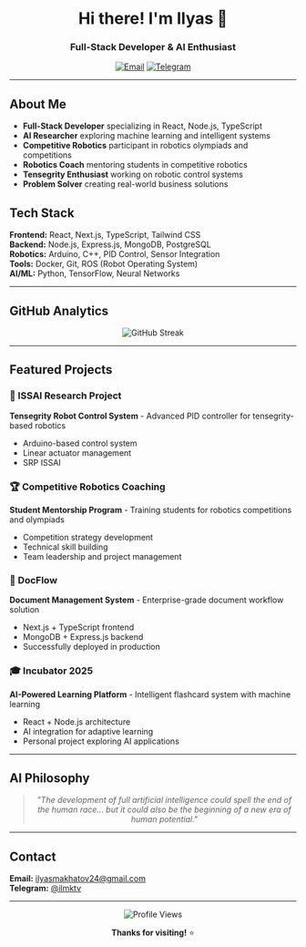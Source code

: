 <div align="center">

# Hi there! I'm Ilyas 👋

### Full-Stack Developer & AI Enthusiast

[![Email](https://img.shields.io/badge/Email-D14836?style=flat&logo=gmail&logoColor=white)](mailto:ilyasmakhatov24@gmail.com)
[![Telegram](https://img.shields.io/badge/Telegram-2CA5E0?style=flat&logo=telegram&logoColor=white)](https://t.me/ilmktv)

</div>

---

## About Me

- **Full-Stack Developer** specializing in React, Node.js, TypeScript
- **AI Researcher** exploring machine learning and intelligent systems
- **Competitive Robotics** participant in robotics olympiads and competitions
- **Robotics Coach** mentoring students in competitive robotics
- **Tensegrity Enthusiast** working on robotic control systems
- **Problem Solver** creating real-world business solutions

## Tech Stack

**Frontend:** React, Next.js, TypeScript, Tailwind CSS  
**Backend:** Node.js, Express.js, MongoDB, PostgreSQL  
**Robotics:** Arduino, C++, PID Control, Sensor Integration  
**Tools:** Docker, Git, ROS (Robot Operating System)  
**AI/ML:** Python, TensorFlow, Neural Networks

---

## GitHub Analytics

<div align="center">

![GitHub Streak](https://github-readme-streak-stats.herokuapp.com/?user=ilyasidk&theme=minimal&hide_border=true)

</div>

---

## Featured Projects

### 🤖 ISSAI Research Project
**Tensegrity Robot Control System** - Advanced PID controller for tensegrity-based robotics
- Arduino-based control system
- Linear actuator management
- SRP ISSAI

### 🏆 Competitive Robotics Coaching
**Student Mentorship Program** - Training students for robotics competitions and olympiads
- Competition strategy development
- Technical skill building
- Team leadership and project management

### 📄 DocFlow
**Document Management System** - Enterprise-grade document workflow solution
- Next.js + TypeScript frontend
- MongoDB + Express.js backend
- Successfully deployed in production

### 🎓 Incubator 2025
**AI-Powered Learning Platform** - Intelligent flashcard system with machine learning
- React + Node.js architecture
- AI integration for adaptive learning
- Personal project exploring AI applications

---

## AI Philosophy

<div align="center">

> *"The development of full artificial intelligence could spell the end of the human race... but it could also be the beginning of a new era of human potential."*

</div>

---

## Contact

**Email:** [ilyasmakhatov24@gmail.com](mailto:ilyasmakhatov24@gmail.com)  
**Telegram:** [@ilmktv](https://t.me/ilmktv)

---

<div align="center">

![Profile Views](https://komarev.com/ghpvc/?username=ilyasidk&style=flat&color=gray)

**Thanks for visiting!** ⭐

</div>